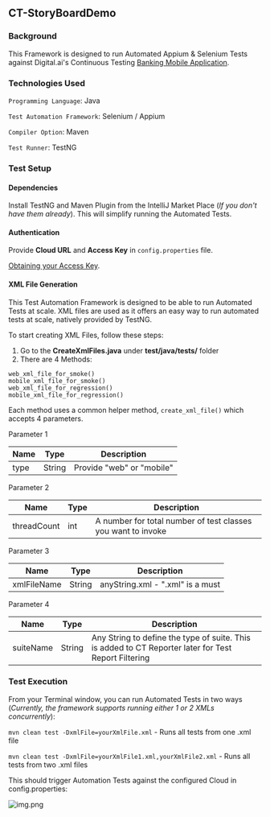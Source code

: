 ## CT-StoryBoardDemo

### Background

This Framework is designed to run Automated Appium & Selenium Tests against Digital.ai's Continuous Testing [Banking Mobile Application](https://demo-bank.ct.digital.ai/login).

### Technologies Used

```Programming Language```: Java

```Test Automation Framework```: Selenium / Appium

```Compiler Option```: Maven

```Test Runner```: TestNG

### Test Setup

#### Dependencies

Install TestNG and Maven Plugin from the IntelliJ Market Place (_If you don't have them already_). This will simplify running the Automated Tests.

#### Authentication

Provide **Cloud URL** and **Access Key** in ```config.properties``` file.

[Obtaining your Access Key](https://docs.digital.ai/bundle/TE/page/obtaining_access_key.html).

#### XML File Generation

This Test Automation Framework is designed to be able to run Automated Tests at scale. XML files are used as it offers an easy way to run automated tests at scale, natively provided by TestNG.

To start creating XML Files, follow these steps:

1. Go to the **CreateXmlFiles.java** under **test/java/tests/** folder
2. There are 4 Methods:

```agsl
web_xml_file_for_smoke()
mobile_xml_file_for_smoke()
web_xml_file_for_regression()
mobile_xml_file_for_regression()
```

Each method uses a common helper method, ```create_xml_file()``` which accepts 4 parameters.

Parameter 1

| Name | Type   | Description |
|------|--------|-------------|
| type | String | Provide "web" or "mobile" |

Parameter 2

| Name        | Type | Description                                                  |
|-------------|------|--------------------------------------------------------------|
| threadCount | int   | A number for total number of test classes you want to invoke |


Parameter 3

| Name        | Type   | Description                      |
|-------------|--------|----------------------------------|
| xmlFileName | String | anyString.xml - ".xml" is a must |


Parameter 4

| Name      | Type   | Description                                                                                          |
|-----------|--------|------------------------------------------------------------------------------------------------------|
| suiteName | String | Any String to define the type of suite. This is added to CT Reporter later for Test Report Filtering |


### Test Execution

From your Terminal window, you can run Automated Tests in two ways (_Currently, the framework supports running either 1 or 2 XMLs concurrently_):

```mvn clean test -DxmlFile=yourXmlFile.xml``` - Runs all tests from one .xml file

```mvn clean test -DxmlFile=yourXmlFile1.xml,yourXmlFile2.xml``` - Runs all tests from two .xml files

This should trigger Automation Tests against the configured Cloud in config.properties:

![img.png](images/test_execution.png)